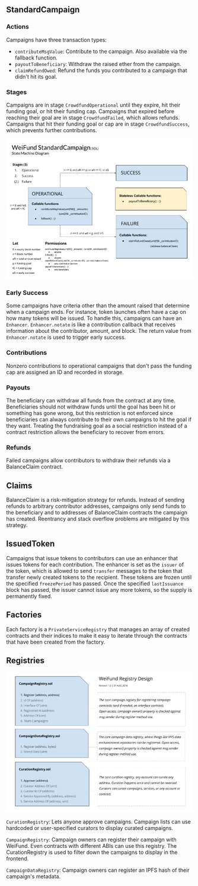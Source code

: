 ## StandardCampaign

### Actions

Campaigns have three transaction types:

* `contributeMsgValue`: Contribute to the campaign. Also available via the fallback function.
* `payoutToBeneficiary`: Withdraw the raised ether from the campaign.
* `claimRefundOwed`: Refund the funds you contributed to a campaign that didn't hit its goal.

### Stages

Campaigns are in stage `CrowdfundOperational` until they expire, hit their funding goal, or hit their funding cap. Campaigns that expired before reaching their goal are in stage `CrowdfundFailed`, which allows refunds. Campaigns that hit their funding goal or cap are in stage `CrowdfundSuccess`, which prevents further contributions.

![Campaign State Machine Diagram](../images/weifund-standardcampaign-state-machine-diagram.jpg)

### Early Success

Some campaigns have criteria other than the amount raised that determine when a campaign ends. For instance, token launches often have a cap on how many tokens will be issued. To handle this, campaigns can have an `Enhancer`. `Enhancer.notate` is like a contribution callback that receives information about the contributor, amount, and block. The return value from `Enhancer.notate` is used to trigger early success.

### Contributions

Nonzero contributions to operational campaigns that don't pass the funding cap are assigned an ID and recorded in storage.

### Payouts

The beneficiary can withdraw all funds from the contract at any time. Beneficiaries should not withdraw funds until the goal has been hit or something has gone wrong, but this restriction is not enforced since beneficiaries can always contribute to their own campaigns to hit the goal if they want. Treating the fundraising goal as a social restriction instead of a contract restriction allows the beneficiary to recover from errors.

### Refunds

Failed campaigns allow contributors to withdraw their refunds via a BalanceClaim contract.

## Claims

BalanceClaim is a risk-mitigation strategy for refunds. Instead of sending refunds to arbitrary contributor addresses, campaigns only send funds to the beneficiary and to addresses of BalanceClaim contracts the campaign has created. Reentrancy and stack overflow problems are mitigated by this strategy.

## IssuedToken

Campaigns that issue tokens to contributors can use an enhancer that issues tokens for each contribution. The enhancer is set as the `issuer` of the token, which is allowed to send `transfer` messages to the token that transfer newly created tokens to the recipient. These tokens are frozen until the specified `freezePeriod` has passed. Once the specified `lastIssuance` block has passed, the issuer cannot issue any more tokens, so the supply is permanently fixed.

## Factories

Each factory is a `PrivateServiceRegistry` that manages an array of created contracts and their indices to make it easy to iterate through the contracts that have been created from the factory.

## Registries

![Registries Diagram](../images/weifund-registry-diagram.jpg)

`CurationRegistry`: Lets anyone approve campaigns. Campaign lists can use hardcoded or user-specified curators to display curated campaigns.

`CampaignRegistry`: Campaign owners can register their campaign with WeiFund. Even contracts with different ABIs can use this registry. The CurationRegistry is used to filter down the campaigns to display in the frontend.

`CampaignDataRegistry`: Campaign owners can register an IPFS hash of their campaign's metadata.
